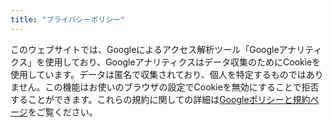 ```yaml
---
title: "プライバシーポリシー"
---
```


このウェブサイトでは、Googleによるアクセス解析ツール「Googleアナリティクス」を使用しており、Googleアナリティクスはデータ収集のためにCookieを使用しています。データは匿名で収集されており、個人を特定するものではありません。この機能はお使いのブラウザの設定でCookieを無効にすることで拒否することができます。これらの規約に関しての詳細は[Googleポリシーと規約ページ](https://policies.google.com/?hl=ja)をご覧ください。